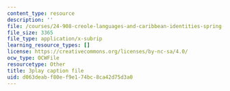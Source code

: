 ```yaml
---
content_type: resource
description: ''
file: /courses/24-908-creole-languages-and-caribbean-identities-spring-2017/d063deabf80ef9e174bc8ca42d75d3a0_xCpg54xUzLE.srt
file_size: 3365
file_type: application/x-subrip
learning_resource_types: []
license: https://creativecommons.org/licenses/by-nc-sa/4.0/
ocw_type: OCWFile
resourcetype: Other
title: 3play caption file
uid: d063deab-f80e-f9e1-74bc-8ca42d75d3a0
---
```

